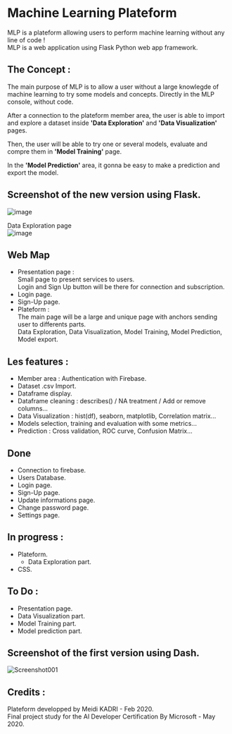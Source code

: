 # Machine Learning Plateform
MLP is a plateform allowing users to perform machine learning without any line of code !  
MLP is a web application using Flask Python web app framework.  

## The Concept :
The main purpose of MLP is to allow a user without a large knowlegde of machine learning to try some models and concepts. Directly in the MLP console, without code.  

After a connection to the plateform member area, the user is able to import and explore a dataset inside **'Data Exploration'** and **'Data Visualization'** pages.  

Then, the user will be able to try one or several models, evaluate and compre them in **'Model Training'** page.  

In the **'Model Prediction'** area, it gonna be easy to make a prediction and export the model.  

## Screenshot of the new version using Flask.
![image](https://user-images.githubusercontent.com/57437129/82053064-00862c80-96bd-11ea-9202-a3764ad1ed42.png) 

Data Exploration page  
![image](https://user-images.githubusercontent.com/57437129/82055250-8061c600-96c0-11ea-8f29-b7414de28e22.png)


## Web Map
- Presentation page :  
Small page to present services to users.  
Login and Sign Up button will be there for connection and subscription.
- Login page.
- Sign-Up page.
- Plateform :  
The main page will be a large and unique page with anchors sending user to differents parts.  
Data Exploration, Data Visualization, Model Training, Model Prediction, Model export.

## Les features :
- Member area : Authentication with Firebase.  
- Dataset .csv Import.  
- Dataframe display.  
- Dataframe cleaning : describes() / NA treatment / Add or remove columns...
- Data Visualization : hist(df), seaborn, matplotlib, Correlation matrix...  
- Models selection, training and evaluation with some metrics...  
- Prediction : Cross validation, ROC curve, Confusion Matrix...

## Done
- Connection to firebase.
- Users Database.
- Login page.
- Sign-Up page.
- Update informations page.
- Change password page.
- Settings page.

## In progress :
- Plateform.
    - Data Exploration part.
- CSS.

## To Do :
- Presentation page.
- Data Visualization part.
- Model Training part.
- Model prediction part.

## Screenshot of the first version using Dash.
![Screenshot001](https://user-images.githubusercontent.com/57437129/80616232-f1f31080-8a40-11ea-904b-8acaf8181f1c.png)  

## Credits :
Plateform developped by Meidi KADRI - Feb 2020.  
Final project study for the AI Developer Certification By Microsoft - May 2020.
